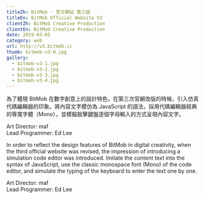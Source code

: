 ```yaml
---
titleZh: BitMob · 官方網站 第三版
titleEn: BitMob Official Website V3
clientZh: BitMob Creative Production
clientEn: BitMob Creative Production
date: 2019-03-01
category: web
url: http://v3.bitmob.cc
thumb: bitmob-v3-0.jpg
gallery:
  - bitmob-v3-1.jpg
  - bitmob-v3-2.jpg
  - bitmob-v3-3.jpg
  - bitmob-v3-4.jpg
---
```


為了體現 BitMob 在數字創意上的設計特色，在第三次官網改版的時候，引入仿真代碼編輯器的印象。將內容文字模仿為 JavaScript 的語法，採用代碼編輯器經典的等寬字體（Mono），並模擬敲擊鍵盤逐個字母輸入的方式呈現內容文字。

Art Director: maf<br/>Lead Programmer: Ed Lee

<!-- lang -->

In order to reflect the design features of BitMob in digital creativity, when the third official website was revised, the impression of introducing a simulation code editor was introduced. Imitate the content text into the syntax of JavaScript, use the classic monospace font (Mono) of the code editor, and simulate the typing of the keyboard to enter the text one by one.

Art Director: maf<br/>Lead Programmer: Ed Lee
